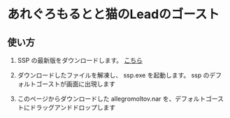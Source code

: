 # あれぐろもるとと猫のLeadのゴースト

## 使い方

1. SSP の最新版をダウンロードします。 [こちら](https://ssp.shillest.net/) 

1. ダウンロードしたファイルを解凍し、 ssp.exe を起動します。 ssp のデフォルトゴーストが画面に出現します

1. このページからダウンロードした allegromoltov.nar を、デフォルトゴーストにドラッグアンドドロップします
